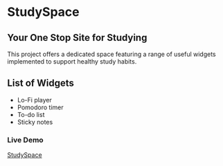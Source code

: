 # StudySpace
## Your One Stop Site for Studying

This project offers a dedicated space featuring a range of useful widgets implemented to support healthy study habits.

## List of Widgets

- Lo-Fi player
- Pomodoro timer 
- To-do list
- Sticky notes

### Live Demo
[StudySpace](https://study-space-av.netlify.app/)
